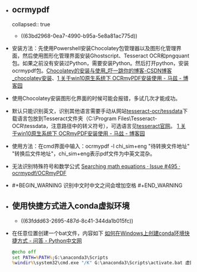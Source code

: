 - ## ocrmypdf
  collapsed:: true
	- ((63bd2968-0ea7-4990-b95a-5e8a81ac775d))
- 安装方法：先使用Powershell安装Chocolatey包管理器以及图形化管理界面，然后使用图形化管理界面安装Ghostscript、Tesseract OCR和pngquant包。如果之前没有安装过Python，需要安装Python。然后打开python，安装ocrmypdf包。[Chocolatey的安装与使用_吓一跳你的博客-CSDN博客_chocolatey安装](https://blog.csdn.net/penguinyao/article/details/124613774)、[1 关于win10原生系统下 OCRmyPDF安装使用 - 马兹 - 博客园](https://www.cnblogs.com/edisp/p/16667455.html)
- 使用Chocolatey安装图形化界面的时候可能会报错，多试几次才能成功。
- 默认只能识别英文，识别其他语言需要手动从网站[tesseract-ocr/tessdata](https://github.com/tesseract-ocr/tessdata)下载语言包放到Tesseract文件夹（C:\\Program Files\\Tesseract-OCR\\tessdata，注意路径中的转义符号），可选语言见[tesseract官网](https://github.com/tesseract-ocr/tesseract/blob/main/doc/tesseract.1.asc#languages)。 [1 关于win10原生系统下 OCRmyPDF安装使用 - 马兹 - 博客园](https://www.cnblogs.com/edisp/p/16667455.html)
- 使用方法：在cmd界面中输入：ocrmypdf -l chi_sim+eng "待转换文件地址" "转换后文件地址"，chi_sim+eng表示pdf文件为中英文混杂。
- 无法识别特殊符号和数学公式 [Searching math equations · Issue #495 · ocrmypdf/OCRmyPDF](https://github.com/ocrmypdf/OCRmyPDF/issues/495)
- #+BEGIN_WARNING
  识别中文时中文之间会增加空格
  #+END_WARNING
- ## 使用快捷方式进入conda虚拟环境
	- ((63fddd63-2695-487d-8c41-344da1b015fc))
- 在任意位置创建一个bat文件，内容如下 [如何在Windows上创建conda环境快捷方式 - 问答 - Python中文网](https://www.cnpython.com/qa/123167)
  
  ``` cmd
  @echo off    
  set PATH=%PATH%;G:\anaconda3\Scripts
  %windir%\system32\cmd.exe "/K" G:\anaconda3\Scripts\activate.bat 虚拟环境名称
  ```
